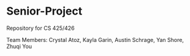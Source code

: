 # Senior-Project
Repository for CS 425/426

Team Members: Crystal Atoz, Kayla Garin, Austin Schrage, Yan Shore, Zhuqi You


